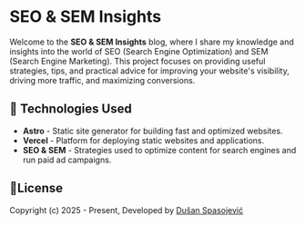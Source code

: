 # SEO & SEM Insights

Welcome to the **SEO & SEM Insights** blog, where I share my knowledge and insights into the world of SEO (Search Engine Optimization) and SEM (Search Engine Marketing). This project focuses on providing useful strategies, tips, and practical advice for improving your website's visibility, driving more traffic, and maximizing conversions.

## 🚀 Technologies Used

- **Astro** - Static site generator for building fast and optimized websites.
- **Vercel** - Platform for deploying static websites and applications.
- **SEO & SEM** - Strategies used to optimize content for search engines and run paid ad campaigns.

## 📄License

Copyright (c) 2025 - Present, Developed by [Dušan Spasojević](https://www.dusanspasojevic.com)
